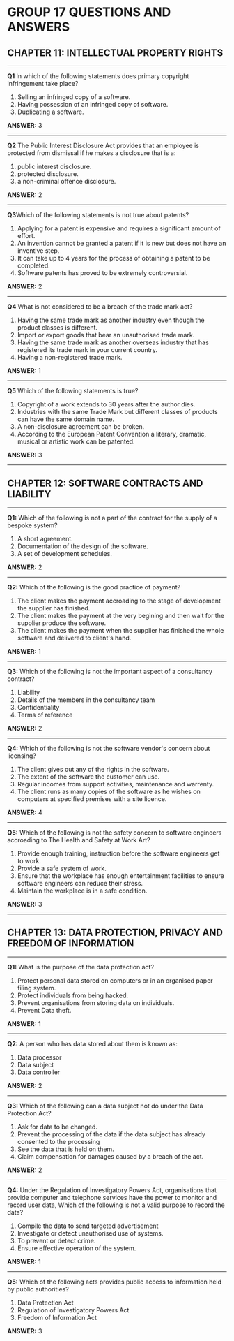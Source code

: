 
#  GROUP 17 QUESTIONS AND ANSWERS 

## CHAPTER 11: INTELLECTUAL PROPERTY RIGHTS

-------------------------------------------------------------------

**Q1** In which of the following statements does primary copyright infringement take place?

1. Selling an infringed copy of a software.
2. Having possession of an infringed copy of software.
3. Duplicating a software.
 
**ANSWER:** 3

---

**Q2** The Public Interest Disclosure Act provides that an employee is protected from dismissal if he makes a disclosure that is a:

1. public interest disclosure.
2. protected disclosure.
3. a non-criminal offence disclosure.

**ANSWER:** 2

---

**Q3**Which of the following statements is not true about patents?

1. Applying for a patent is expensive and requires a significant amount of effort.
2. An invention cannot be granted a patent if it is new but does not have an inventive step.
3. It can take up to 4 years for the process of obtaining a patent to be completed.
4. Software patents has proved to be extremely controversial.

**ANSWER:** 2

---

**Q4** What is not considered to be a breach of the trade mark act?

1. Having the same trade mark as another industry even though the product classes is different.
2. Import or export goods that bear an unauthorised trade mark.
3. Having the same trade mark as another overseas industry that has registered its trade mark in your current country.
4. Having a non-registered trade mark.

**ANSWER:** 1

---

**Q5** Which of the following statements is true?
1. Copyright of a work extends to 30 years after the author dies.
2. Industries with the same Trade Mark but different classes of products can have the same domain name.
3. A non-disclosure agreement can be broken.
4. According to the European Patent Convention a literary, dramatic, musical or artistic work can be patented.

**ANSWER:** 3

---

## CHAPTER 12: SOFTWARE CONTRACTS AND LIABILITY

--------------------------------------------------------------------

**Q1:** Which of the following is not a part of the contract for the supply of a bespoke system?

1. A short agreement.
2. Documentation of the design of the software.
3. A set of development schedules.

**ANSWER:** 2

---

**Q2:** Which of the following is the good practice of payment?

1. The client makes the payment accroading to the stage of development the supplier has finished.
2. The client makes the payment at the very begining and then wait for the supplier produce the software.
3. The client makes the payment when the supplier has finished the whole software and delivered to client's hand.

**ANSWER:** 1

---

**Q3:** Which of the following is not the important aspect of a consultancy contract?

1. Liability
2. Details of the members in the consultancy team
3. Confidentiality
4. Terms of reference

**ANSWER:** 2

---

**Q4:** Which of the following is not the software vendor's concern about licensing?

1. The client gives out any of the rights in the software.
2. The extent of the software the customer can use.
3. Regular incomes from support activities, maintenance and warrenty.
4. The client runs as many copies of the software as he wishes on computers at specified premises with a site licence.

**ANSWER:** 4

---

**Q5:** Which of the following is not the safety concern to software engineers accroading to The Health and Safety at Work Art?

1. Provide enough training, instruction before the software engineers get to work.
2. Provide a safe system of work.
3. Ensure that the workplace has enough entertainment facilities to ensure software engineers can reduce their stress.
4. Maintain the workplace is in a safe condition.

**ANSWER:** 3

---

## CHAPTER 13: DATA PROTECTION, PRIVACY AND FREEDOM OF INFORMATION

---------------------------------------------------------------------------

**Q1:** What is the purpose of the data protection act?

1. Protect personal data stored on computers or in an organised paper filing system.
2. Protect individuals from being hacked. 
3. Prevent organisations from storing data on individuals. 
4. Prevent Data theft.

**ANSWER:** 1

---

**Q2:** A person who has data stored about them is known as:

 1. Data processor
 2. Data subject  
 3. Data controller 

**ANSWER:** 2

---


**Q3:** Which of the following can a data subject not do under the Data Protection Act?

1. Ask for data to be changed.
2. Prevent the processing of the data if the data subject has already consented to the processing 
3. See the data that is held on them. 
4. Claim compensation for damages caused by a breach of the act.

**ANSWER:** 2

---


**Q4:** Under the Regulation of Investigatory Powers Act, organisations that provide computer and telephone services have the power to monitor and record user data, Which of the following is not a valid purpose to record the data?

1. Compile the data to send targeted advertisement  
2. Investigate or detect unauthorised use of systems. 
3. To prevent or detect crime.
4. Ensure effective operation of the system.

**ANSWER:** 1

---


**Q5:** Which of the following acts provides public access to information held by public authorities?

1. Data Protection Act
2. Regulation of Investigatory Powers Act
3. Freedom of Information Act


**ANSWER:** 3

